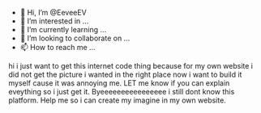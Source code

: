 - 👋 Hi, I’m @EeveeEV
- 👀 I’m interested in ...
- 🌱 I’m currently learning ...
- 💞️ I’m looking to collaborate on ...
- 📫 How to reach me ...

<!---
EeveeEV/EeveeEV is a ✨ special ✨ repository because its `README.md` (this file) appears on your GitHub profile.
You can click the Preview link to take a look at your changes.
--->
hi i just want to get this internet code thing because for my own website i did not get the picture i wanted in the right place now i want to build it myself cause it was annoying  me.
LET me know if you can explain eveything so i just get it. 
Byeeeeeeeeeeeeeeee
i still dont know this platform. Help me so i can create my imagine in my own website. 
